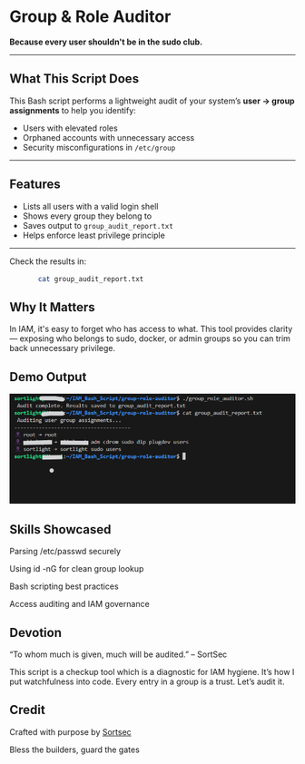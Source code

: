 #  Group & Role Auditor  
**Because every user shouldn't be in the sudo club.**

---

##  What This Script Does

This Bash script performs a lightweight audit of your system’s **user → group assignments** to help you identify:

- Users with elevated roles
- Orphaned accounts with unnecessary access
- Security misconfigurations in `/etc/group`

---

## Features

- Lists all users with a valid login shell
- Shows every group they belong to
- Saves output to `group_audit_report.txt`
- Helps enforce least privilege principle

---

Check the results in:

``` Bash
       cat group_audit_report.txt

```
## Why It Matters

 In IAM, it's easy to forget who has access to what. This tool provides clarity — exposing who belongs to sudo, docker, or admin groups so you can trim back unnecessary privilege.

 ## Demo Output

![Screenshot](Screenshot%202025-07-08%20164903.png)

## Skills Showcased

   Parsing /etc/passwd securely

   Using id -nG for clean group lookup

   Bash scripting best practices

   Access auditing and IAM governance

## Devotion 
    
   “To whom much is given, much will be audited.” – SortSec 


This script is a checkup tool which is a diagnostic for IAM hygiene. It’s how I put watchfulness into code. Every entry in a group is a trust. Let’s audit it.


## Credit

Crafted with purpose by [Sortsec](x.com/sortsec)

Bless the builders, guard the gates


